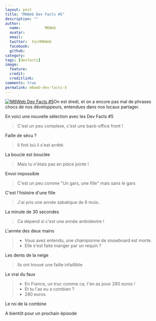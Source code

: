 ```yaml
---
layout: post
title: "M6Web Dev Facts #5"
description: ""
author:
  name:           M6Web
  avatar:         
  email:          
  twitter:  techM6Web      
  facebook:       
  github:    
category: 
tags: [devfacts]
image:
  feature: 
  credit: 
  creditlink: 
comments: true  
permalink: m6web-dev-facts-5
---
```


[![M6Web Dev Facts #5](//img.over-blog-kiwi.com/300x300/0/00/30/83/201307/ob_75a4be_ob-e2a6c1-ob-405b21-ob-5a36f2337bf2f4cbc7a86436a.jpeg)](http://img.over-blog-kiwi.com/0/00/30/83/201307/ob_75a4be_ob-e2a6c1-ob-405b21-ob-5a36f2337bf2f4cbc7a86436a.jpeg)On est dredi, et on a encore pas mal de phrases chocs de nos développeurs, entendues dans nos locaux partager.

En voici une nouvelle sélection avec les Dev Facts #5



> C'est un peu complexe, c'est une back-office front !

 Faille de sécu ?


> Il finit loù il s'est arrêté

 La boucle est bouclée


> Mais tu n'étais pas en pièce jointe !

 Envoi impossible


> C'est un peu comme "Un gars, une fille" mais sans le gars

 C'est l'histoire d'une fille


> J'ai pris une année sabatique de 6 mois.

 La minute de 30 secondes


> Ca dépend si c'est une année ambidextre !

 L'année des deux mains


> - Vous avez entendu, une championne de snowboard est morte.  
>  - Elle s'est faite manger par un requin ?

 Les dents de la neige


> Ils ont trouvé une faille infaillible

 Le vrai du faux


> - En France, un truc comme ca, t'en as pour 280 euros !  
>  - Et tu l'as eu a combien ?  
>  - 280 euros.

 Le roi de la combine


A bientôt pour un prochain épisode



